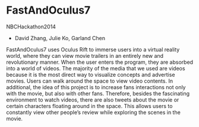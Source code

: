 FastAndOculus7
================
NBCHackathon2014
+ David Zhang, Julie Ko, Garland Chen

FastAndOculus7 uses Oculus Rift to immerse users into a virtual reality world, where they can view movie trailers in an entirely new and revolutionary manner. When the user enters the program, they are absorbed into a world of videos. The majority of the media that we used are videos because it is the most direct way to visualize concepts and advertise movies. Users can walk around the space to view video contents. In additional, the idea of this project is to increase fans interactions not only with the movie, but also with other fans. Therefore, besides the fascinating environment to watch videos, there are also tweets about the movie or certain characters floating around in the space. This allows users to constantly view other people’s review while exploring the scenes in the movie.
